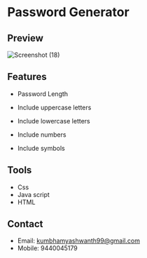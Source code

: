 # Password Generator
## Preview
![Screenshot (18)](https://github.com/sahaa99/my_project/assets/134568822/d8d18a80-376c-4827-958f-173bbb8f54a5)



## Features
- Password Length

- Include uppercase letters

- Include lowercase letters

- Include numbers

- Include symbols

## Tools
- Css
- Java script
- HTML

## Contact
- Email: kumbhamyashwanth99@gmail.com
- Mobile: 9440045179 
